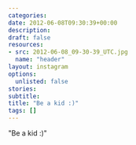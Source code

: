 ```yaml
---
categories:
date: 2012-06-08T09:30:39+00:00
description:
draft: false
resources:
- src: 2012-06-08_09-30-39_UTC.jpg
  name: "header"
layout: instagram
options:
  unlisted: false
stories:
subtitle:
title: "Be a kid :)"
tags: []
---
```


"Be a kid :)"
